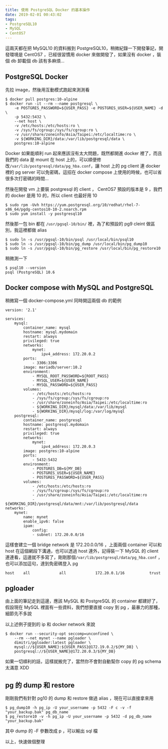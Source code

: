 ```yaml
---
title: 使用 PostgreSQL Docker 的基本操作
date: 2019-02-01 00:43:02
tags:
- PostgreSQL10
- MySQL
- CentOS7
---
```


這兩天都在把 MySQL10 的資料搬到 PostgreSQL10，稍微紀錄一下開發筆記，開發環境是 CentOS7 ，已經很習慣用 docker 來做開發了，如果沒有 docker ，裝個 db 卸載個 db 該有多麻煩...

## PostgreSQL Docker

先拉 image，然後用互動模式跑起來測測看
```
$ docker pull postgres:10-alpine
$ docker run -it --rm --name postgresql \
    -e POSTGRES_PASSWORD=${USER_PASS} -e POSTGRES_USER=${USER_NAME} -d \
    -p 5432:5432 \
    --net host \
    -v /etc/hosts:/etc/hosts:ro \
    -v /sys/fs/cgroup:/sys/fs/cgroup:ro \
    -v /usr/share/zoneinfo/Asia/Taipei:/etc/localtime:ro \
    -v ${WORKING_DIR}/data:/var/lib/postgresql/data \
    postgres:10-alpine
```

Docker 如果能順利 run 起來應該沒有太大問題，既然都開進 docker 裡了，而且我們的 data 是 mount 在 host 上的，可以順便修改`/var/lib/postgresql/data/pg_hba.conf`，讓 host 上的 pg client 連 docker 裡的 pg server 可以免密碼，這招在 docker compose 上使用的時候，也可以省很多次打密碼的時間…

然後在開發 vm 上要裝 postgresql 的 client ， CentOS7 預設的版本是 9 ，我們的 docker 是用 10 的，所以 client 也最好用 10

```
$ sudo rpm -Uvh https://yum.postgresql.org/10/redhat/rhel-7-x86_64/pgdg-centos10-10-2.noarch.rpm
$ sudo yum install -y postgresql10
```

然後那一包 bin 都在 `/usr/pgsql-10/bin/` 裡，為了和預設的 pg9 cleint 做區別，我這裡都做 alias
```
$ sudo ln -s /usr/pgsql-10/bin/psql /usr/local/bin/psql10
$ sudo ln -s /usr/pgsql-10/bin/pg_dump /usr/local/bin/pg_dump10
$ sudo ln -s /usr/pgsql-10/bin/pg_restore /usr/local/bin/pg_restore10
```

稍微測一下
```
$ psql10 --version
psql (PostgreSQL) 10.6
```

## Docker compose with MySQL and PostgreSQL

稍微寫一個 docker-compose.yml 同時開這兩個 db 的範例
```
version: '2.1'

services:
    mysql:
        container_name: mysql 
        hostname: mysql.mydomain
        restart: always
        privileged: true
        networks:
            mynet:
                ipv4_address: 172.20.0.2
        ports:
            - 3306:3306
        image: mariadb/server:10.2
        environment:
            - MYSQL_ROOT_PASSWORD=${ROOT_PASS}
            - MYSQL_USER=${USER_NAME}
            - MYSQL_PASSWORD=${USER_PASS}
        volumes:
            - /etc/hosts:/etc/hosts:ro
            - /sys/fs/cgroup:/sys/fs/cgroup:ro
            - /usr/share/zoneinfo/Asia/Taipei:/etc/localtime:ro
            - ${WORKING_DIR}/mysql/data:/var/lib/mysql
            - ${WORKING_DIR}/mysql/log:/var/log/mysql
    postgresql:
        container_name: postgresql
        hostname: postgresql.mydomain
        restart: always
        privileged: true
        networks:
            mynet:
                ipv4_address: 172.20.0.3
        image: postgres:10-alpine
        ports:
            - 5432:5432 
        environment:
            - POSTGRES_DB=${MY_DB}
            - POSTGRES_USER=${USER_NAME}
            - POSTGRES_PASSWORD=${USER_PASS}
        volumes:
            - /etc/hosts:/etc/hosts:ro
            - /sys/fs/cgroup:/sys/fs/cgroup:ro
            - /usr/share/zoneinfo/Asia/Taipei:/etc/localtime:ro
            - ${WORKING_DIR}/postgresql/data/mnt:/var/lib/postgresql/data 
networks:
    mynet:
        name: mynet
        enable_ipv6: false
        ipam:
            config:
            - subnet: 172.20.0.0/16

```

這樣會建立一個 bridge network 是 172.20.0.0/16 ，上面兩個 container 可以和 host 在這個網段下溝通，也可以透過 host 連外，記得裝一下 MySQL 的 client 連連看，這邊就不多寫了，剛剛那個`/var/lib/postgresql/data/pg_hba.conf` ，也可以添加這句，達到免密碼登入 pg

```
host    all             all             172.20.0.1/16           trust
```

## pgloader

由上面的筆記走到這邊，應該 MySQL 和 PostgreSQL 的 container 都建好了，假設現在 MySQL 裡面有一些資料，我們想要直接 copy 到 pg ，最暴力的那種，細節先不多說

以上述例子提到的 ip 和 docker network 來說
```
$ docker run --security-opt seccomp=unconfined \
    --rm --net mynet --name pgloader \
    dimitri/pgloader:latest pgloader \
    mysql://${USER_NAME}:${USER_PASS}@172.19.0.2/${MY_DB} \
    postgresql://${USER_NAME}@172.20.0.3/${MY_DB}
```

如果一切順利的話，這樣就搬完了，當然你不會對自動幫你 copy 的 pg schema 太滿意 XDD

## pg 的 dump 和 restore

剛剛我們有針對 pg10 的 dump 和 restore 做過 alias ，現在可以直接拿來用

```
$ pg_dump10 -h pg_ip -U your_username -p 5432 -F c -v -f "your_backup.bak" pg_db_name 
$ pg_restore10 -v -h pg_ip -U your_username -p 5432 -d pg_db_name "your_backup.bak"
```

其中 dump 的 -F 參數改成 p ，可以輸出 sql 檔

以上，快速做個整理
